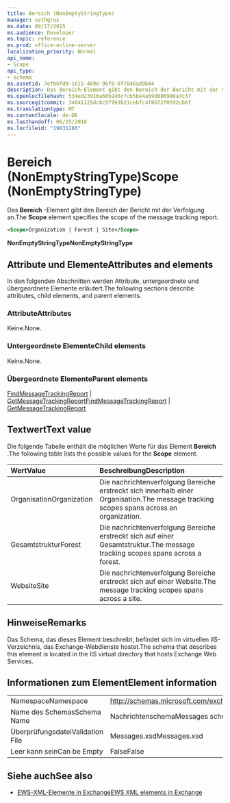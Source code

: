 ```yaml
---
title: Bereich (NonEmptyStringType)
manager: sethgros
ms.date: 09/17/2015
ms.audience: Developer
ms.topic: reference
ms.prod: office-online-server
localization_priority: Normal
api_name:
- Scope
api_type:
- schema
ms.assetid: 7efb6fd9-1615-469e-96f6-0f7846ad9b44
description: Das Bereich-Element gibt den Bereich der Bericht mit der Verfolgung an.
ms.openlocfilehash: 534ed23916a60b246c7cb5be4a59d086980a7c37
ms.sourcegitcommit: 34041125dc8c5f993b21cebfc4f8b72f0fd2cb6f
ms.translationtype: MT
ms.contentlocale: de-DE
ms.lasthandoff: 06/25/2018
ms.locfileid: "19831280"
---
```

# <a name="scope-nonemptystringtype"></a><span data-ttu-id="200de-103">Bereich (NonEmptyStringType)</span><span class="sxs-lookup"><span data-stu-id="200de-103">Scope (NonEmptyStringType)</span></span>

<span data-ttu-id="200de-104">Das **Bereich** -Element gibt den Bereich der Bericht mit der Verfolgung an.</span><span class="sxs-lookup"><span data-stu-id="200de-104">The **Scope** element specifies the scope of the message tracking report.</span></span> 
  
```XML
<Scope>Organization | Forest | Site</Scope>
```

 <span data-ttu-id="200de-105">**NonEmptyStringType**</span><span class="sxs-lookup"><span data-stu-id="200de-105">**NonEmptyStringType**</span></span>
## <a name="attributes-and-elements"></a><span data-ttu-id="200de-106">Attribute und Elemente</span><span class="sxs-lookup"><span data-stu-id="200de-106">Attributes and elements</span></span>

<span data-ttu-id="200de-107">In den folgenden Abschnitten werden Attribute, untergeordnete und übergeordnete Elemente erläutert.</span><span class="sxs-lookup"><span data-stu-id="200de-107">The following sections describe attributes, child elements, and parent elements.</span></span>
  
### <a name="attributes"></a><span data-ttu-id="200de-108">Attribute</span><span class="sxs-lookup"><span data-stu-id="200de-108">Attributes</span></span>

<span data-ttu-id="200de-109">Keine.</span><span class="sxs-lookup"><span data-stu-id="200de-109">None.</span></span>
  
### <a name="child-elements"></a><span data-ttu-id="200de-110">Untergeordnete Elemente</span><span class="sxs-lookup"><span data-stu-id="200de-110">Child elements</span></span>

<span data-ttu-id="200de-111">Keine.</span><span class="sxs-lookup"><span data-stu-id="200de-111">None.</span></span>
  
### <a name="parent-elements"></a><span data-ttu-id="200de-112">Übergeordnete Elemente</span><span class="sxs-lookup"><span data-stu-id="200de-112">Parent elements</span></span>

<span data-ttu-id="200de-113">[FindMessageTrackingReport](findmessagetrackingreport.md) | [GetMessageTrackingReport](getmessagetrackingreport.md)</span><span class="sxs-lookup"><span data-stu-id="200de-113">[FindMessageTrackingReport](findmessagetrackingreport.md) | [GetMessageTrackingReport](getmessagetrackingreport.md)</span></span>
  
## <a name="text-value"></a><span data-ttu-id="200de-114">Textwert</span><span class="sxs-lookup"><span data-stu-id="200de-114">Text value</span></span>

<span data-ttu-id="200de-115">Die folgende Tabelle enthält die möglichen Werte für das Element **Bereich** .</span><span class="sxs-lookup"><span data-stu-id="200de-115">The following table lists the possible values for the **Scope** element.</span></span> 
  
|<span data-ttu-id="200de-116">**Wert**</span><span class="sxs-lookup"><span data-stu-id="200de-116">**Value**</span></span>|<span data-ttu-id="200de-117">**Beschreibung**</span><span class="sxs-lookup"><span data-stu-id="200de-117">**Description**</span></span>|
|:-----|:-----|
|<span data-ttu-id="200de-118">Organisation</span><span class="sxs-lookup"><span data-stu-id="200de-118">Organization</span></span>  <br/> |<span data-ttu-id="200de-119">Die nachrichtenverfolgung Bereiche erstreckt sich innerhalb einer Organisation.</span><span class="sxs-lookup"><span data-stu-id="200de-119">The message tracking scopes spans across an organization.</span></span>  <br/> |
|<span data-ttu-id="200de-120">Gesamtstruktur</span><span class="sxs-lookup"><span data-stu-id="200de-120">Forest</span></span>  <br/> |<span data-ttu-id="200de-121">Die nachrichtenverfolgung Bereiche erstreckt sich auf einer Gesamtstruktur.</span><span class="sxs-lookup"><span data-stu-id="200de-121">The message tracking scopes spans across a forest.</span></span>  <br/> |
|<span data-ttu-id="200de-122">Website</span><span class="sxs-lookup"><span data-stu-id="200de-122">Site</span></span>  <br/> |<span data-ttu-id="200de-123">Die nachrichtenverfolgung Bereiche erstreckt sich auf einer Website.</span><span class="sxs-lookup"><span data-stu-id="200de-123">The message tracking scopes spans across a site.</span></span>  <br/> |
   
## <a name="remarks"></a><span data-ttu-id="200de-124">Hinweise</span><span class="sxs-lookup"><span data-stu-id="200de-124">Remarks</span></span>

<span data-ttu-id="200de-125">Das Schema, das dieses Element beschreibt, befindet sich im virtuellen IIS-Verzeichnis, das Exchange-Webdienste hostet.</span><span class="sxs-lookup"><span data-stu-id="200de-125">The schema that describes this element is located in the IIS virtual directory that hosts Exchange Web Services.</span></span>
  
## <a name="element-information"></a><span data-ttu-id="200de-126">Informationen zum Element</span><span class="sxs-lookup"><span data-stu-id="200de-126">Element information</span></span>

|||
|:-----|:-----|
|<span data-ttu-id="200de-127">Namespace</span><span class="sxs-lookup"><span data-stu-id="200de-127">Namespace</span></span>  <br/> |http://schemas.microsoft.com/exchange/services/2006/messages  <br/> |
|<span data-ttu-id="200de-128">Name des Schemas</span><span class="sxs-lookup"><span data-stu-id="200de-128">Schema Name</span></span>  <br/> |<span data-ttu-id="200de-129">Nachrichtenschema</span><span class="sxs-lookup"><span data-stu-id="200de-129">Messages schema</span></span>  <br/> |
|<span data-ttu-id="200de-130">Überprüfungsdatei</span><span class="sxs-lookup"><span data-stu-id="200de-130">Validation File</span></span>  <br/> |<span data-ttu-id="200de-131">Messages.xsd</span><span class="sxs-lookup"><span data-stu-id="200de-131">Messages.xsd</span></span>  <br/> |
|<span data-ttu-id="200de-132">Leer kann sein</span><span class="sxs-lookup"><span data-stu-id="200de-132">Can be Empty</span></span>  <br/> |<span data-ttu-id="200de-133">False</span><span class="sxs-lookup"><span data-stu-id="200de-133">False</span></span>  <br/> |
   
## <a name="see-also"></a><span data-ttu-id="200de-134">Siehe auch</span><span class="sxs-lookup"><span data-stu-id="200de-134">See also</span></span>



- [<span data-ttu-id="200de-135">EWS-XML-Elemente in Exchange</span><span class="sxs-lookup"><span data-stu-id="200de-135">EWS XML elements in Exchange</span></span>](ews-xml-elements-in-exchange.md)

